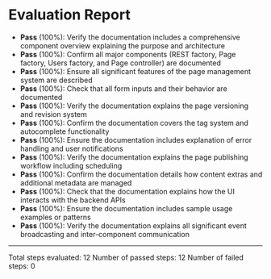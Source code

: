 # Evaluation Report

- **Pass** (100%): Verify the documentation includes a comprehensive component overview explaining the purpose and architecture
- **Pass** (100%): Confirm all major components (REST factory, Page factory, Users factory, and Page controller) are documented
- **Pass** (100%): Ensure all significant features of the page management system are described
- **Pass** (100%): Check that all form inputs and their behavior are documented
- **Pass** (100%): Verify the documentation explains the page versioning and revision system
- **Pass** (100%): Confirm the documentation covers the tag system and autocomplete functionality
- **Pass** (100%): Ensure the documentation includes explanation of error handling and user notifications
- **Pass** (100%): Verify the documentation explains the page publishing workflow including scheduling
- **Pass** (100%): Confirm the documentation details how content extras and additional metadata are managed
- **Pass** (100%): Check that the documentation explains how the UI interacts with the backend APIs
- **Pass** (100%): Ensure the documentation includes sample usage examples or patterns
- **Pass** (100%): Verify the documentation explains all significant event broadcasting and inter-component communication

---

Total steps evaluated: 12
Number of passed steps: 12
Number of failed steps: 0